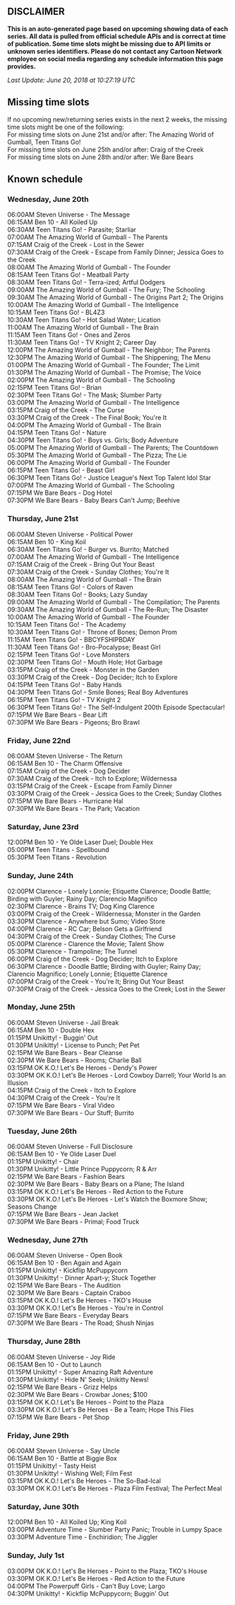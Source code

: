 ## DISCLAIMER
**This is an auto-generated page based on upcoming showing data of each series. All data is pulled from official schedule APIs and is correct at time of publication. Some time slots might be missing due to API limits or unknown series identifiers. Please do not contact any Cartoon Network employee on social media regarding any schedule information this page provides.**

_Last Update: June 20, 2018 at 10:27:19 UTC_  

## Missing time slots
If no upcoming new/returning series exists in the next 2 weeks, the missing time slots might be one of the following:  
For missing time slots on June 21st and/or after: The Amazing World of Gumball, Teen Titans Go!  
For missing time slots on June 25th and/or after: Craig of the Creek  
For missing time slots on June 28th and/or after: We Bare Bears  

## Known schedule

### Wednesday, June 20th
06:00AM Steven Universe - The Message  
06:15AM Ben 10 - All Koiled Up  
06:30AM Teen Titans Go! - Parasite; Starliar  
07:00AM The Amazing World of Gumball - The Parents  
07:15AM Craig of the Creek - Lost in the Sewer  
07:30AM Craig of the Creek - Escape from Family Dinner; Jessica Goes to the Creek  
08:00AM The Amazing World of Gumball - The Founder  
08:15AM Teen Titans Go! - Meatball Party  
08:30AM Teen Titans Go! - Terra-ized; Artful Dodgers  
09:00AM The Amazing World of Gumball - The Fury; The Schooling  
09:30AM The Amazing World of Gumball - The Origins Part 2; The Origins  
10:00AM The Amazing World of Gumball - The Intelligence  
10:15AM Teen Titans Go! - BL4Z3  
10:30AM Teen Titans Go! - Hot Salad Water; Lication  
11:00AM The Amazing World of Gumball - The Brain  
11:15AM Teen Titans Go! - Ones and Zeros  
11:30AM Teen Titans Go! - TV Knight 2; Career Day  
12:00PM The Amazing World of Gumball - The Neighbor; The Parents  
12:30PM The Amazing World of Gumball - The Shippening; The Menu  
01:00PM The Amazing World of Gumball - The Founder; The Limit  
01:30PM The Amazing World of Gumball - The Promise; The Voice  
02:00PM The Amazing World of Gumball - The Schooling  
02:15PM Teen Titans Go! - Brian  
02:30PM Teen Titans Go! - The Mask; Slumber Party  
03:00PM The Amazing World of Gumball - The Intelligence  
03:15PM Craig of the Creek - The Curse  
03:30PM Craig of the Creek - The Final Book; You're It  
04:00PM The Amazing World of Gumball - The Brain  
04:15PM Teen Titans Go! - Nature  
04:30PM Teen Titans Go! - Boys vs. Girls; Body Adventure  
05:00PM The Amazing World of Gumball - The Parents; The Countdown  
05:30PM The Amazing World of Gumball - The Pizza; The Lie  
06:00PM The Amazing World of Gumball - The Founder  
06:15PM Teen Titans Go! - Beast Girl  
06:30PM Teen Titans Go! - Justice League's Next Top Talent Idol Star  
07:00PM The Amazing World of Gumball - The Schooling  
07:15PM We Bare Bears - Dog Hotel  
07:30PM We Bare Bears - Baby Bears Can't Jump; Beehive  

### Thursday, June 21st
06:00AM Steven Universe - Political Power  
06:15AM Ben 10 - King Koil  
06:30AM Teen Titans Go! - Burger vs. Burrito; Matched  
07:00AM The Amazing World of Gumball - The Intelligence  
07:15AM Craig of the Creek - Bring Out Your Beast  
07:30AM Craig of the Creek - Sunday Clothes; You're It  
08:00AM The Amazing World of Gumball - The Brain  
08:15AM Teen Titans Go! - Colors of Raven  
08:30AM Teen Titans Go! - Books; Lazy Sunday  
09:00AM The Amazing World of Gumball - The Compilation; The Parents  
09:30AM The Amazing World of Gumball - The Re-Run; The Disaster  
10:00AM The Amazing World of Gumball - The Founder  
10:15AM Teen Titans Go! - The Academy  
10:30AM Teen Titans Go! - Throne of Bones; Demon Prom  
11:15AM Teen Titans Go! - BBCYFSHIPBDAY  
11:30AM Teen Titans Go! - Bro-Pocalypse; Beast Girl  
02:15PM Teen Titans Go! - Love Monsters  
02:30PM Teen Titans Go! - Mouth Hole; Hot Garbage  
03:15PM Craig of the Creek - Monster in the Garden  
03:30PM Craig of the Creek - Dog Decider; Itch to Explore  
04:15PM Teen Titans Go! - Baby Hands  
04:30PM Teen Titans Go! - Smile Bones; Real Boy Adventures  
06:15PM Teen Titans Go! - TV Knight 2  
06:30PM Teen Titans Go! - The Self-Indulgent 200th Episode Spectacular!  
07:15PM We Bare Bears - Bear Lift  
07:30PM We Bare Bears - Pigeons; Bro Brawl  

### Friday, June 22nd
06:00AM Steven Universe - The Return  
06:15AM Ben 10 - The Charm Offensive  
07:15AM Craig of the Creek - Dog Decider  
07:30AM Craig of the Creek - Itch to Explore; Wildernessa  
03:15PM Craig of the Creek - Escape from Family Dinner  
03:30PM Craig of the Creek - Jessica Goes to the Creek; Sunday Clothes  
07:15PM We Bare Bears - Hurricane Hal  
07:30PM We Bare Bears - The Park; Vacation  

### Saturday, June 23rd
12:00PM Ben 10 - Ye Olde Laser Duel; Double Hex  
05:00PM Teen Titans - Spellbound  
05:30PM Teen Titans - Revolution  

### Sunday, June 24th
02:00PM Clarence - Lonely Lonnie; Etiquette Clarence; Doodle Battle; Birding with Guyler; Rainy Day; Clarencio Magnifico  
02:30PM Clarence - Brains TV; Dog King Clarence  
03:00PM Craig of the Creek - Wildernessa; Monster in the Garden  
03:30PM Clarence - Anywhere but Sumo; Video Store  
04:00PM Clarence - RC Car; Belson Gets a Girlfriend  
04:30PM Craig of the Creek - Sunday Clothes; The Curse  
05:00PM Clarence - Clarence the Movie; Talent Show  
05:30PM Clarence - Trampoline; The Tunnel  
06:00PM Craig of the Creek - Dog Decider; Itch to Explore  
06:30PM Clarence - Doodle Battle; Birding with Guyler; Rainy Day; Clarencio Magnifico; Lonely Lonnie; Etiquette Clarence  
07:00PM Craig of the Creek - You're It; Bring Out Your Beast  
07:30PM Craig of the Creek - Jessica Goes to the Creek; Lost in the Sewer  

### Monday, June 25th
06:00AM Steven Universe - Jail Break  
06:15AM Ben 10 - Double Hex  
01:15PM Unikitty! - Buggin' Out  
01:30PM Unikitty! - License to Punch; Pet Pet  
02:15PM We Bare Bears - Bear Cleanse  
02:30PM We Bare Bears - Rooms; Charlie Ball  
03:15PM OK K.O.! Let's Be Heroes - Dendy's Power  
03:30PM OK K.O.! Let's Be Heroes - Lord Cowboy Darrell; Your World Is an Illusion  
04:15PM Craig of the Creek - Itch to Explore  
04:30PM Craig of the Creek - You're It  
07:15PM We Bare Bears - Viral Video  
07:30PM We Bare Bears - Our Stuff; Burrito  

### Tuesday, June 26th
06:00AM Steven Universe - Full Disclosure  
06:15AM Ben 10 - Ye Olde Laser Duel  
01:15PM Unikitty! - Chair  
01:30PM Unikitty! - Little Prince Puppycorn; R & Arr  
02:15PM We Bare Bears - Fashion Bears  
02:30PM We Bare Bears - Baby Bears on a Plane; The Island  
03:15PM OK K.O.! Let's Be Heroes - Red Action to the Future  
03:30PM OK K.O.! Let's Be Heroes - Let's Watch the Boxmore Show; Seasons Change  
07:15PM We Bare Bears - Jean Jacket  
07:30PM We Bare Bears - Primal; Food Truck  

### Wednesday, June 27th
06:00AM Steven Universe - Open Book  
06:15AM Ben 10 - Ben Again and Again  
01:15PM Unikitty! - Kickflip McPuppycorn  
01:30PM Unikitty! - Dinner Apart-y; Stuck Together  
02:15PM We Bare Bears - The Audition  
02:30PM We Bare Bears - Captain Craboo  
03:15PM OK K.O.! Let's Be Heroes - TKO's House  
03:30PM OK K.O.! Let's Be Heroes - You're in Control  
07:15PM We Bare Bears - Everyday Bears  
07:30PM We Bare Bears - The Road; Shush Ninjas  

### Thursday, June 28th
06:00AM Steven Universe - Joy Ride  
06:15AM Ben 10 - Out to Launch  
01:15PM Unikitty! - Super Amazing Raft Adventure  
01:30PM Unikitty! - Hide N' Seek; Unikitty News!  
02:15PM We Bare Bears - Grizz Helps  
02:30PM We Bare Bears - Crowbar Jones; $100  
03:15PM OK K.O.! Let's Be Heroes - Point to the Plaza  
03:30PM OK K.O.! Let's Be Heroes - Be a Team; Hope This Flies  
07:15PM We Bare Bears - Pet Shop  

### Friday, June 29th
06:00AM Steven Universe - Say Uncle  
06:15AM Ben 10 - Battle at Biggie Box  
01:15PM Unikitty! - Tasty Heist  
01:30PM Unikitty! - Wishing Well; Film Fest  
03:15PM OK K.O.! Let's Be Heroes - The So-Bad-Ical  
03:30PM OK K.O.! Let's Be Heroes - Plaza Film Festival; The Perfect Meal  

### Saturday, June 30th
12:00PM Ben 10 - All Koiled Up; King Koil  
03:00PM Adventure Time - Slumber Party Panic; Trouble in Lumpy Space  
03:30PM Adventure Time - Enchiridion; The Jiggler  

### Sunday, July 1st
03:00PM OK K.O.! Let's Be Heroes - Point to the Plaza; TKO's House  
03:30PM OK K.O.! Let's Be Heroes - Red Action to the Future  
04:00PM The Powerpuff Girls - Can't Buy Love; Largo  
04:30PM Unikitty! - Kickflip McPuppycorn; Buggin' Out  
